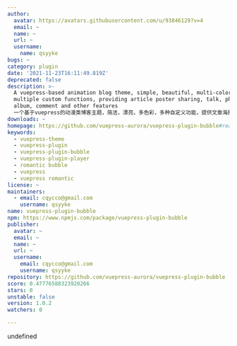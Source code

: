 ```yaml
---
author:
  avatar: https://avatars.githubusercontent.com/u/93846129?v=4
  email: ~
  name: ~
  url: ~
  username:
    name: qsyyke
bugs: ~
category: plugin
date: '2021-11-23T16:11:49.819Z'
deprecated: false
description: >-
  A vuepress-based animation blog theme, simple, beautiful, multi-color,
  multiple custom functions, providing article poster sharing, talk, photo
  album, comment and other features
  一个基于vuepress的动漫类博客主题，简洁，漂亮，多色彩，多种自定义功能，提供文章海报分享，说说，相册，评论等特色功�?
downloads: ~
homepage: https://github.com/vuepress-aurora/vuepress-plugin-bubble#readme
keywords:
  - vuepress-theme
  - vuepress-plugin
  - vuepress-plugin-bubble
  - vuepress-plugin-player
  - romantic bubble
  - vuepress
  - vuepress romantic
license: ~
maintainers:
  - email: cqycco@gmail.com
    username: qsyyke
name: vuepress-plugin-bubble
npm: https://www.npmjs.com/package/vuepress-plugin-bubble
publisher:
  avatar: ~
  email: ~
  name: ~
  url: ~
  username:
    email: cqycco@gmail.com
    username: qsyyke
repository: https://github.com/vuepress-aurora/vuepress-plugin-bubble
score: 0.47776588323920266
stars: 0
unstable: false
version: 1.0.2
watchers: 0

---
```


undefined